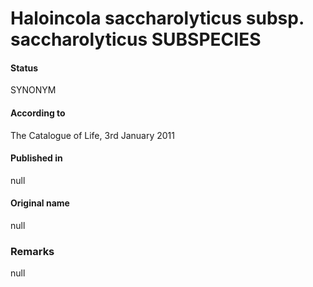 # Haloincola saccharolyticus subsp. saccharolyticus SUBSPECIES

#### Status
SYNONYM

#### According to
The Catalogue of Life, 3rd January 2011

#### Published in
null

#### Original name
null

### Remarks
null